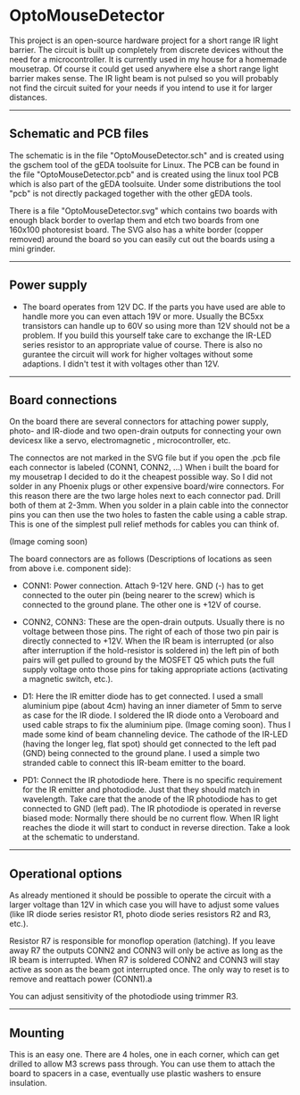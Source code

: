 OptoMouseDetector
=================

This project is an open-source hardware project for a short range IR light barrier. The circuit is built up completely from
discrete devices without the need for a microcontroller. It is currently used in my house for a homemade mousetrap.
Of course it could get used anywhere else a short range light barrier makes sense. The IR light beam is not pulsed
so you will probably not find the circuit suited for your needs if you intend to use it for larger distances.


-----------------------
Schematic and PCB files
-----------------------

The schematic is in the file "OptoMouseDetector.sch" and is created using the gschem tool of the gEDA toolsuite
for Linux. The PCB can be found in the file "OptoMouseDetector.pcb" and is created using the linux tool PCB which
is also part of the gEDA toolsuite. Under some distributions the tool "pcb" is not directly packaged together with
the other gEDA tools.

There is a file "OptoMouseDetector.svg" which contains two boards with enough black border to overlap them and etch
two boards from one 160x100 photoresist board. The SVG also has a white border (copper removed) around the board so
you can easily cut out the boards using a mini grinder.


-----------------------
Power supply
-----------------------
* The board operates from 12V DC. If the parts you have used are able to handle more you can even
attach 19V or more. Usually the BC5xx transistors can handle up to 60V so using more than 12V should not be a problem.
If you build this yourself take care to exchange the IR-LED series resistor to an appropriate value of course. There
is also no gurantee the circuit will work for higher voltages without some adaptions. I didn't test it with voltages
other than 12V. 


-----------------------
Board connections
-----------------------

On the board there are several connectors for attaching power supply, photo- and IR-diode and two open-drain outputs
for connecting your own devicesx like a servo, electromagnetic , microcontroller, etc.

The connectos are not marked in the SVG file but if you open the .pcb file each connector is labeled (CONN1, CONN2, ...)
When i built the board for my mousetrap I decided to do it the cheapest possible way. So I did not solder in any Phoenix
plugs or other expensive board/wire connectors. For this reason there are the two large holes next to each connector
pad. Drill both of them at 2-3mm. When you solder in a plain cable into the connector pins you can then use the two holes
to fasten the cable using a cable strap. This is one of the simplest pull relief methods for cables you can think of.

(Image coming soon)

The board connectors are as follows (Descriptions of locations as seen from above i.e. component side):

* CONN1: Power connection. Attach 9-12V here. GND (-) has to get connected to the outer pin (being nearer to the screw)
which is connected to the ground plane. The other one is +12V of course.

* CONN2, CONN3: These are the open-drain outputs. Usually there is no voltage between those pins. The right of each of
those two pin pair is directly connected to +12V. When the IR beam is interrupted (or also after interruption if the
hold-resistor is soldered in) the left pin of both pairs will get pulled to ground by the MOSFET Q5 which puts the
full supply voltage onto those pins for taking appropriate actions (activating a magnetic switch, etc.).

* D1: Here the IR emitter diode has to get connected. I used a small aluminium pipe (about 4cm) having an inner diameter
of 5mm to serve as case for the IR diode. I soldered the IR diode onto a Veroboard and used cable straps to fix the
aluminium pipe. (Image coming soon). Thus I made some kind of beam channeling device. The cathode of the IR-LED (having
the longer leg, flat spot) should get connected to the left pad (GND) being connected to the ground plane. I used a simple
two stranded cable to connect this IR-beam emitter to the board.

* PD1: Connect the IR photodiode here. There is no specific requirement for the IR emitter and photodiode. Just that
they should match in wavelength. Take care that the anode of the IR photodiode has to get connected to GND (left pad).
The IR photodiode is operated in reverse biased mode: Normally there should be no current flow. When IR light reaches
the diode it will start to conduct in reverse direction. Take a look at the schematic to understand.


-----------------------
Operational options
-----------------------

As already mentioned it should be possible to operate the circuit with a larger voltage than 12V in which case you will
have to adjust some values (like IR diode series resistor R1, photo diode series resistors R2 and R3, etc.).

Resistor R7 is responsible for monoflop operation (latching). If you leave away R7 the outputs CONN2 and CONN3 will only
be active as long as the IR beam is interrupted. When R7 is soldered CONN2 and CONN3 will stay active as soon as the beam
got interrupted once. The only way to reset is to remove and reattach power (CONN1).a

You can adjust sensitivity of the photodiode using trimmer R3.


-----------------------
Mounting
-----------------------

This is an easy one. There are 4 holes, one in each corner, which can get drilled to allow M3 screws pass through. You can
use them to attach the board to spacers in a case, eventually use plastic washers to ensure insulation.


